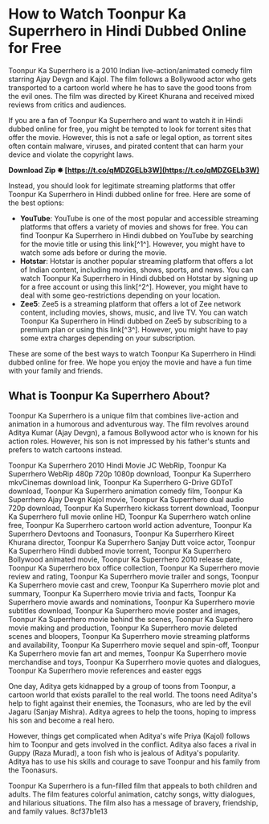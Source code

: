# How to Watch Toonpur Ka Superrhero in Hindi Dubbed Online for Free
 
Toonpur Ka Superrhero is a 2010 Indian live-action/animated comedy film starring Ajay Devgn and Kajol. The film follows a Bollywood actor who gets transported to a cartoon world where he has to save the good toons from the evil ones. The film was directed by Kireet Khurana and received mixed reviews from critics and audiences.
 
If you are a fan of Toonpur Ka Superrhero and want to watch it in Hindi dubbed online for free, you might be tempted to look for torrent sites that offer the movie. However, this is not a safe or legal option, as torrent sites often contain malware, viruses, and pirated content that can harm your device and violate the copyright laws.
 
**Download Zip ✸ [https://t.co/qMDZGELb3W](https://t.co/qMDZGELb3W)**


 
Instead, you should look for legitimate streaming platforms that offer Toonpur Ka Superrhero in Hindi dubbed online for free. Here are some of the best options:
 
- **YouTube**: YouTube is one of the most popular and accessible streaming platforms that offers a variety of movies and shows for free. You can find Toonpur Ka Superrhero in Hindi dubbed on YouTube by searching for the movie title or using this link[^1^]. However, you might have to watch some ads before or during the movie.
- **Hotstar**: Hotstar is another popular streaming platform that offers a lot of Indian content, including movies, shows, sports, and news. You can watch Toonpur Ka Superrhero in Hindi dubbed on Hotstar by signing up for a free account or using this link[^2^]. However, you might have to deal with some geo-restrictions depending on your location.
- **Zee5**: Zee5 is a streaming platform that offers a lot of Zee network content, including movies, shows, music, and live TV. You can watch Toonpur Ka Superrhero in Hindi dubbed on Zee5 by subscribing to a premium plan or using this link[^3^]. However, you might have to pay some extra charges depending on your subscription.

These are some of the best ways to watch Toonpur Ka Superrhero in Hindi dubbed online for free. We hope you enjoy the movie and have a fun time with your family and friends.
  
## What is Toonpur Ka Superrhero About?
 
Toonpur Ka Superrhero is a unique film that combines live-action and animation in a humorous and adventurous way. The film revolves around Aditya Kumar (Ajay Devgn), a famous Bollywood actor who is known for his action roles. However, his son is not impressed by his father's stunts and prefers to watch cartoons instead.
 
Toonpur Ka Superrhero 2010 Hindi Movie JC WebRip,  Toonpur Ka Superrhero WebRip 480p 720p 1080p download,  Toonpur Ka Superrhero mkvCinemas download link,  Toonpur Ka Superrhero G-Drive GDToT download,  Toonpur Ka Superrhero animation comedy film,  Toonpur Ka Superrhero Ajay Devgn Kajol movie,  Toonpur Ka Superrhero dual audio 720p download,  Toonpur Ka Superrhero kickass torrent download,  Toonpur Ka Superrhero full movie online HD,  Toonpur Ka Superrhero watch online free,  Toonpur Ka Superrhero cartoon world action adventure,  Toonpur Ka Superrhero Devtoons and Toonasurs,  Toonpur Ka Superrhero Kireet Khurana director,  Toonpur Ka Superrhero Sanjay Dutt voice actor,  Toonpur Ka Superrhero Hindi dubbed movie torrent,  Toonpur Ka Superrhero Bollywood animated movie,  Toonpur Ka Superrhero 2010 release date,  Toonpur Ka Superrhero box office collection,  Toonpur Ka Superrhero movie review and rating,  Toonpur Ka Superrhero movie trailer and songs,  Toonpur Ka Superrhero movie cast and crew,  Toonpur Ka Superrhero movie plot and summary,  Toonpur Ka Superrhero movie trivia and facts,  Toonpur Ka Superrhero movie awards and nominations,  Toonpur Ka Superrhero movie subtitles download,  Toonpur Ka Superrhero movie poster and images,  Toonpur Ka Superrhero movie behind the scenes,  Toonpur Ka Superrhero movie making and production,  Toonpur Ka Superrhero movie deleted scenes and bloopers,  Toonpur Ka Superrhero movie streaming platforms and availability,  Toonpur Ka Superrhero movie sequel and spin-off,  Toonpur Ka Superrhero movie fan art and memes,  Toonpur Ka Superrhero movie merchandise and toys,  Toonpur Ka Superrhero movie quotes and dialogues,  Toonpur Ka Superrhero movie references and easter eggs
 
One day, Aditya gets kidnapped by a group of toons from Toonpur, a cartoon world that exists parallel to the real world. The toons need Aditya's help to fight against their enemies, the Toonasurs, who are led by the evil Jagaru (Sanjay Mishra). Aditya agrees to help the toons, hoping to impress his son and become a real hero.
 
However, things get complicated when Aditya's wife Priya (Kajol) follows him to Toonpur and gets involved in the conflict. Aditya also faces a rival in Guppy (Raza Murad), a toon fish who is jealous of Aditya's popularity. Aditya has to use his skills and courage to save Toonpur and his family from the Toonasurs.
 
Toonpur Ka Superrhero is a fun-filled film that appeals to both children and adults. The film features colorful animation, catchy songs, witty dialogues, and hilarious situations. The film also has a message of bravery, friendship, and family values.
 8cf37b1e13
 

